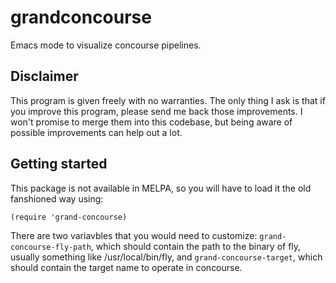 # grandconcourse

Emacs mode to visualize concourse pipelines.

## Disclaimer

This program is given freely with no warranties. The only thing I ask is that if you improve this program, please send me back those improvements. I won't promise to merge them into this codebase, but being aware of possible improvements can help out a lot.

## Getting started

This package is not available in MELPA, so you will have to load it the old fanshioned way using: 

`(require 'grand-concourse)`


There are two variavbles that you would need to customize: `grand-concourse-fly-path`, which should contain the path to the binary of fly, usually something like /usr/local/bin/fly, and `grand-concourse-target`, which should contain the target name to operate in concourse. 



